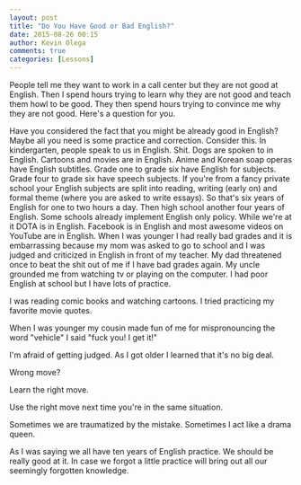 ```yaml
---
layout: post
title: "Do You Have Good or Bad English?"
date: 2015-08-26 00:15
author: Kevin Olega
comments: true
categories: [Lessons]
---
```

People tell me they want to work in a call center but they are not good at English. Then I spend hours trying to learn why they are not good and teach them howl to be good. They then spend hours trying to convince me why they are not good. Here's a question for you.

Have you considered the fact that you might be already good in English? Maybe all you need is some practice and correction. Consider this. In kindergarten, people speak to us in English. Shit. Dogs are spoken to in English. Cartoons and movies are in English. Anime and Korean soap operas have English subtitles. Grade one to grade six have English for subjects. Grade four to grade six have speech subjects. If you're from a fancy private school your English subjects are split into reading, writing (early on) and formal theme (where you are asked to write essays). So that's six years of English for one to two hours a day. Then high school another four years of English. Some schools already implement English only policy. While we're at it DOTA is in English. Facebook is in English and most awesome videos on YouTube are in English.
When I was younger I had really bad grades and it is embarrassing because my mom was asked to go to school and I was judged and criticized in English in front of my teacher. My dad threatened once to beat the shit out of me if I have bad grades again. My uncle grounded me from watching tv or playing on the computer. I had poor English at school but I have lots of practice.

I was reading comic books and watching cartoons. I tried practicing my favorite movie quotes.

When I was younger my cousin made fun of me for mispronouncing the word "vehicle" I said "fuck you! I get it!"

I'm afraid of getting judged. As I got older I learned that it's no big deal.

Wrong move?

Learn the right move.

Use the right move next time you're in the same situation.

Sometimes we are traumatized by the mistake. Sometimes I act like a drama queen.

As I was saying we all have ten years of English practice. We should be really good at it. In case we forgot a little practice will bring out all our seemingly forgotten knowledge.
